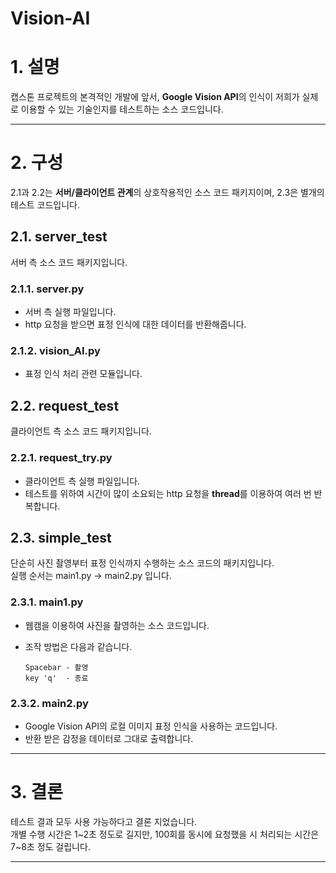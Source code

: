 Vision-AI  
=======================

# 1. 설명  
캡스톤 프로젝트의 본격적인 개발에 앞서, **Google Vision API**의 인식이 저희가 실제로 이용할 수 있는 기술인지를 테스트하는 소스 코드입니다.  

-----------------------  
# 2. 구성
2.1과 2.2는 **서버/클라이언트 관계**의 상호작용적인 소스 코드 패키지이며, 2.3은 별개의 테스트 코드입니다.  

## 2.1. server_test
서버 측 소스 코드 패키지입니다.  

### 2.1.1. server.py  
- 서버 측 실행 파일입니다.  
- http 요청을 받으면 표정 인식에 대한 데이터를 반환해줍니다.

### 2.1.2. vision_AI.py  
- 표정 인식 처리 관련 모듈입니다.

## 2.2. request_test
클라이언트 측 소스 코드 패키지입니다.

### 2.2.1. request_try.py  
- 클라이언트 측 실행 파일입니다.
- 테스트를 위하여 시간이 많이 소요되는 http 요청을 **thread**를 이용하여 여러 번 반복합니다.  

## 2.3. simple_test
단순히 사진 촬영부터 표정 인식까지 수행하는 소스 코드의 패키지입니다.  
실행 순서는 main1.py -> main2.py 입니다.

### 2.3.1. main1.py  
- 웹캠을 이용하여 사진을 촬영하는 소스 코드입니다.  
- 조작 방법은 다음과 같습니다.  

      Spacebar - 촬영
      key 'q'  - 종료

### 2.3.2. main2.py  
- Google Vision API의 로컬 이미지 표정 인식을 사용하는 코드입니다.  
- 반환 받은 감정을 데이터로 그대로 출력합니다.

-----------------------  
# 3. 결론  
테스트 결과 모두 사용 가능하다고 결론 지었습니다.  
개별 수행 시간은 1\~2초 정도로 길지만, 100회를 동시에 요청했을 시 처리되는 시간은 7\~8초 정도 걸립니다.

-----------------------
